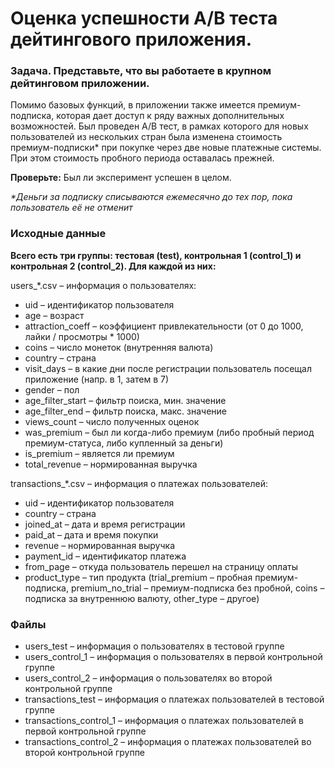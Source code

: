# Оценка успешности A/B теста дейтингового приложения.

### Задача. Представьте, что вы работаете в крупном дейтинговом приложении.
Помимо базовых функций, в приложении также имеется премиум-подписка, которая дает доступ к ряду важных дополнительных возможностей. Был проведен A/B тест, в рамках которого для новых пользователей из нескольких стран была изменена стоимость премиум-подписки* при покупке через две новые платежные системы. При этом стоимость пробного периода оставалась прежней.

**Проверьте:**
Был ли эксперимент успешен в целом.

_*Деньги за подписку списываются ежемесячно до тех пор, пока пользователь её не отменит_

### Исходные данные

**Всего есть три группы: тестовая (test), контрольная 1 (control_1) и контрольная 2 (control_2). Для каждой из них:**

users_*.csv – информация о пользователях:

- uid – идентификатор пользователя
- age – возраст
- attraction_coeff – коэффициент привлекательности (от 0 до 1000, лайки / просмотры * 1000)
- coins – число монеток (внутренняя валюта)
- country – страна  
- visit_days – в какие дни после регистрации пользователь посещал приложение (напр. в 1, затем в 7)
- gender – пол
- age_filter_start  – фильтр поиска, мин. значение 
- age_filter_end  – фильтр поиска, макс. значение 
- views_count – число полученных оценок 
- was_premium – был ли когда-либо премиум (либо пробный период премиум-статуса, либо купленный за деньги)
- is_premium –  является ли премиум
- total_revenue – нормированная выручка

transactions_*.csv – информация о платежах пользователей:

- uid – идентификатор пользователя
- country – страна
- joined_at – дата и время регистрации
- paid_at – дата и время покупки
- revenue – нормированная выручка
- payment_id – идентификатор платежа
- from_page – откуда пользователь перешел на страницу оплаты
- product_type – тип продукта (trial_premium – пробная премиум-подписка, premium_no_trial – премиум-подписка без пробной, coins – подписка за внутреннюю валюту, other_type – другое) 

### Файлы

- users_test – информация о пользователях в тестовой группе
- users_control_1 – информация о пользователях в первой контрольной группе
- users_control_2 – информация о пользователях во второй контрольной группе 
- transactions_test – информация о платежах пользователей в тестовой группе 
- transactions_control_1 – информация о платежах пользователей в первой контрольной группе
- transactions_control_2 – информация о платежах пользователей во второй контрольной группе 
